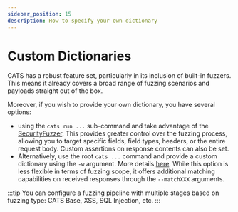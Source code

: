 ```yaml
---
sidebar_position: 15
description: How to specify your own dictionary
---
```


# Custom Dictionaries

CATS has a robust feature set, particularly in its inclusion of built-in fuzzers.
This means it already covers a broad range of fuzzing scenarios and payloads straight out of the box.

Moreover, if you wish to provide your own dictionary, you have several options:

- using the `cats run ...` sub-command and take advantage of
  the [SecurityFuzzer](https://endava.github.io/cats/docs/fuzzers/special-fuzzers/security-fuzzer).
  This provides greater control over the fuzzing process, allowing you to target specific fields, field types, headers, or the entire request body.
  Custom assertions on response contents can also be set.
- Alternatively, use the root `cats ...` command and provide a custom dictionary using the `-w` argument. More
  details [here](https://endava.github.io/cats/docs/fuzzers/special-fuzzers/user-dictionary).
  While this option is less flexible in terms of fuzzing scope, it offers additional matching capabilities on received responses through
  the `--matchXXX` arguments.

:::tip
You can configure a fuzzing pipeline with multiple stages based on fuzzing type: CATS Base, XSS, SQL Injection, etc.
:::
